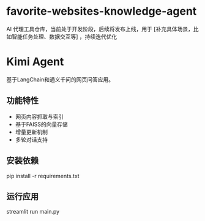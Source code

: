 # favorite-websites-knowledge-agent
AI 代理工具仓库，当前处于开发阶段，后续将发布上线，用于 [补充具体场景，比如智能任务处理、数据交互等] ，持续迭代优化
# Kimi Agent

基于LangChain和通义千问的网页问答应用。

## 功能特性
- 网页内容抓取与索引
- 基于FAISS的向量存储
- 增量更新机制
- 多轮对话支持

## 安装依赖
pip install -r requirements.txt

## 运行应用
streamlit run main.py